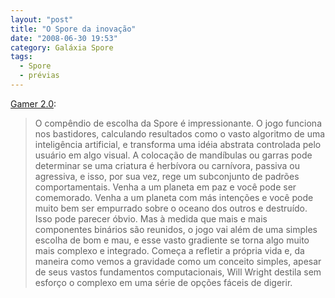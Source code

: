 ```yaml
---
layout: "post"
title: "O Spore da inovação"
date: "2008-06-30 19:53"
category: Galáxia Spore
tags:
  - Spore
  - prévias
---
```

[Gamer 2.0](http://www.gamer20.com/features/333/):

> O compêndio de escolha da Spore é impressionante. O jogo funciona nos bastidores, calculando resultados como o vasto algoritmo de uma inteligência artificial, e transforma uma idéia abstrata controlada pelo usuário em algo visual. A colocação de mandíbulas ou garras pode determinar se uma criatura é herbívora ou carnívora, passiva ou agressiva, e isso, por sua vez, rege um subconjunto de padrões comportamentais. Venha a um planeta em paz e você pode ser comemorado. Venha a um planeta com más intenções e você pode muito bem ser empurrado sobre o oceano dos outros e destruído. Isso pode parecer óbvio. Mas à medida que mais e mais componentes binários são reunidos, o jogo vai além de uma simples escolha de bom e mau, e esse vasto gradiente se torna algo muito mais complexo e integrado. Começa a refletir a própria vida e, da maneira como vemos a gravidade como um conceito simples, apesar de seus vastos fundamentos computacionais, Will Wright destila sem esforço o complexo em uma série de opções fáceis de digerir.
